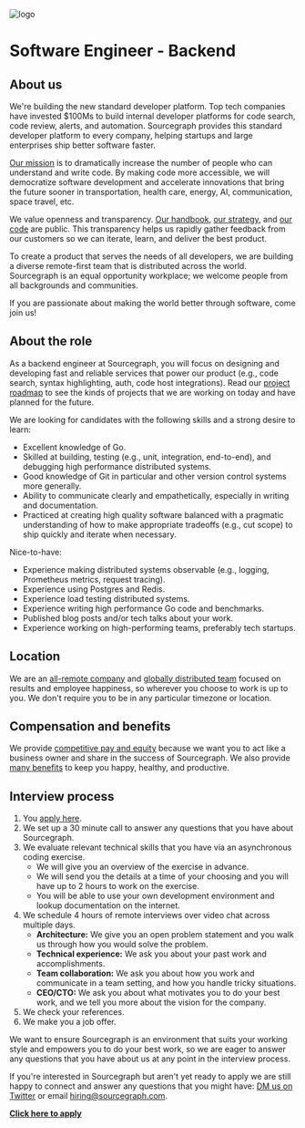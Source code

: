 ![logo](https://sourcegraph.com/.assets/img/sourcegraph-light-head-logo.svg)

# Software Engineer - Backend

## About us

We're building the new standard developer platform. Top tech companies have invested $100Ms to build internal developer platforms for code search, code review, alerts, and automation. Sourcegraph provides this standard developer platform to every company, helping startups and large enterprises ship better software faster.

[Our mission](https://sourcegraph.com/plan) is to dramatically increase the number of people who can understand and write code. By making code more accessible, we will democratize software development and accelerate innovations that bring the future sooner in transportation, health care, energy, AI, communication, space travel, etc.

We value openness and transparency. [Our handbook](https://about.sourcegraph.com/handbook), [our strategy](https://about.sourcegraph.com/company/strategy), and [our code](https://github.com/sourcegraph/sourcegraph) are public. This transparency helps us rapidly gather feedback from our customers so we can iterate, learn, and deliver the best product.

To create a product that serves the needs of all developers, we are building a diverse remote-first team that is distributed across the world. Sourcegraph is an equal opportunity workplace; we welcome people from all backgrounds and communities.

If you are passionate about making the world better through software, come join us!

## About the role

As a backend engineer at Sourcegraph, you will focus on designing and developing fast and reliable services that power our product (e.g., code search, syntax highlighting, auth, code host integrations). Read our [project roadmap](https://docs.google.com/document/d/1cBsE9801DcBF9chZyMnxRdolqM_1c2pPyGQz15QAvYI/edit#heading=h.g2wq4qci7wj0) to see the kinds of projects that we are working on today and have planned for the future.

We are looking for candidates with the following skills and a strong desire to learn:

- Excellent knowledge of Go.
- Skilled at building, testing (e.g., unit, integration, end-to-end), and debugging high performance distributed systems.
- Good knowledge of Git in particular and other version control systems more generally.
- Ability to communicate clearly and empathetically, especially in writing and documentation.
- Practiced at creating high quality software balanced with a pragmatic understanding of how to make appropriate tradeoffs (e.g., cut scope) to ship quickly and iterate when necessary.

Nice-to-have:

- Experience making distributed systems observable (e.g., logging, Prometheus metrics, request tracing).
- Experience using Postgres and Redis.
- Experience load testing distributed systems.
- Experience writing high performance Go code and benchmarks.
- Published blog posts and/or tech talks about your work.
- Experience working on high-performing teams, preferably tech startups.

## Location

We are an [all-remote company](https://about.sourcegraph.com/company/remote) and [globally distributed team](https://about.sourcegraph.com/company/team) focused on results and employee happiness, so wherever you choose to work is up to you. We don't require you to be in any particular timezone or location.

## Compensation and benefits

We provide [competitive pay and equity](https://about.sourcegraph.com/handbook/people-ops/compensation) because we want you to act like a business owner and share in the success of Sourcegraph. We also provide [many benefits](https://about.sourcegraph.com/handbook/people-ops/benefits-and-perks) to keep you happy, healthy, and productive.

## Interview process

1. You [apply here](https://hire.withgoogle.com/public/jobs/sourcegraphcom/view/P_AAAAAADAAC5L45-sI42r_n?trackingTag=careersRepository).
1. We set up a 30 minute call to answer any questions that you have about Sourcegraph.
1. We evaluate relevant technical skills that you have via an asynchronous coding exercise.
    - We will give you an overview of the exercise in advance.
    - We will send you the details at a time of your choosing and you will have up to 2 hours to work on the exercise.
    - You will be able to use your own development environment and lookup documentation on the internet.
1. We schedule 4 hours of remote interviews over video chat across multiple days.
    - **Architecture:** We give you an open problem statement and you walk us through how you would solve the problem.
    - **Technical experience:** We ask you about your past work and accomplishments.
    - **Team collaboration:** We ask you about how you work and communicate in a team setting, and how you handle tricky situations.
    - **CEO/CTO:** We ask you about what motivates you to do your best work, and we tell you more about the vision for the company.
1. We check your references.
1. We make you a job offer.

We want to ensure Sourcegraph is an environment that suits your working style and empowers you to do your best work, so we are eager to answer any questions that you have about us at any point in the interview process.

If you're interested in Sourcegraph but aren't yet ready to apply we are still happy to connect and answer any questions that you might have: [DM us on Twitter](https://twitter.com/srcgraph) or email hiring@sourcegraph.com.

**[Click here to apply](https://hire.withgoogle.com/public/jobs/sourcegraphcom/view/P_AAAAAADAAC5L45-sI42r_n?trackingTag=careersRepository)**
